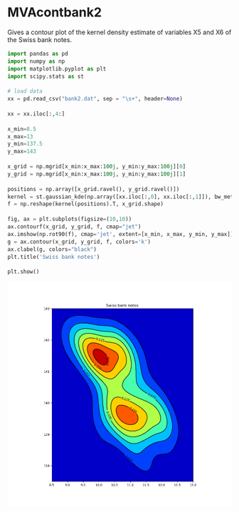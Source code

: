 # MVAcontbank2
Gives a contour plot of the kernel density estimate of variables X5 and X6 of the Swiss bank notes.

```python
import pandas as pd
import numpy as np
import matplotlib.pyplot as plt
import scipy.stats as st

# load data
xx = pd.read_csv("bank2.dat", sep = "\s+", header=None)

xx = xx.iloc[:,4:]

x_min=8.5
x_max=13
y_min=137.5
y_max=143

x_grid = np.mgrid[x_min:x_max:100j, y_min:y_max:100j][0]
y_grid = np.mgrid[x_min:x_max:100j, y_min:y_max:100j][1]

positions = np.array([x_grid.ravel(), y_grid.ravel()])
kernel = st.gaussian_kde(np.array([xx.iloc[:,0], xx.iloc[:,1]]), bw_method=1.06 * np.std(xx.iloc[:, 1]) * 200**(-1/5))
f = np.reshape(kernel(positions).T, x_grid.shape)

fig, ax = plt.subplots(figsize=(10,10))
ax.contourf(x_grid, y_grid, f, cmap="jet")
ax.imshow(np.rot90(f), cmap='jet', extent=[x_min, x_max, y_min, y_max])
g = ax.contour(x_grid, y_grid, f, colors='k')
ax.clabel(g, colors="black")
plt.title('Swiss bank notes')

plt.show()
```
![MVAcontbank2](MVAcontbank2_python.png)